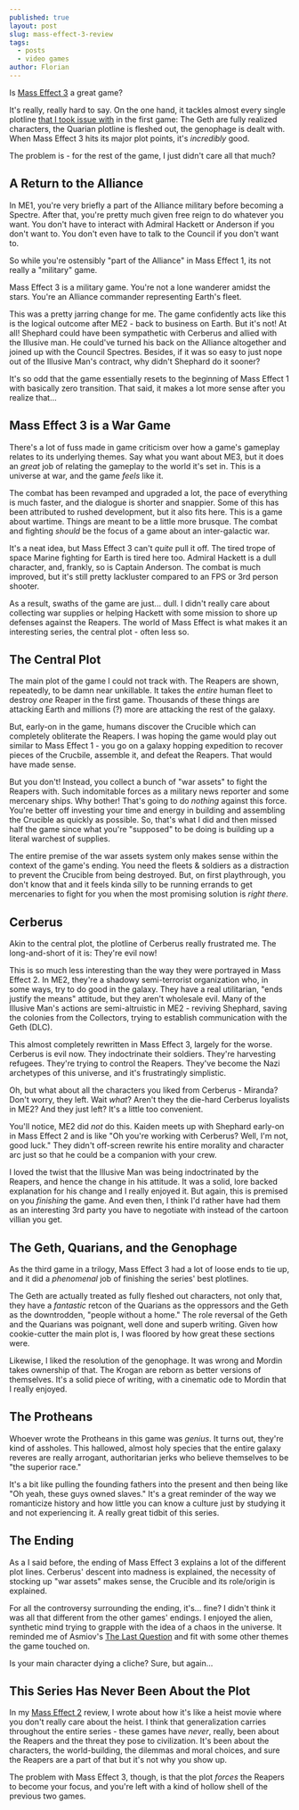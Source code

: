 ```yaml
---
published: true
layout: post
slug: mass-effect-3-review
tags:
  - posts
  - video games
author: Florian
---
```


Is [Mass Effect 3](https://en.wikipedia.org/wiki/Mass_Effect_3) a great game? 

It's really, really hard to say. On the one hand, it tackles almost every single plotline [that I took issue with](https://floverfelt.org/posts/mass-effect-review) in the first game: The Geth are fully realized characters, the Quarian plotline is fleshed out, the genophage is dealt with. When Mass Effect 3 hits its major plot points, it's *incredibly* good. 

The problem is - for the rest of the game, I just didn't care all that much?

## A Return to the Alliance

In ME1, you're very briefly a part of the Alliance military before becoming a Spectre. After that, you're pretty much given free reign to do whatever you want. You don't have to interact with Admiral Hackett or Anderson if you don't want to. You don't even have to talk to the Council if you don't want to.

So while you're ostensibly "part of the Alliance" in Mass Effect 1, its not really a "military" game.

Mass Effect 3 is a military game. You're not a lone wanderer amidst the stars. You're an Alliance commander representing Earth's fleet.

This was a pretty jarring change for me. The game confidently acts like this is the logical outcome after ME2 - back to business on Earth. But it's not! At all! Shephard could have been sympathetic with Cerberus and allied with the Illusive man. He could've turned his back on the Alliance altogether and joined up with the Council Spectres. Besides, if it was so easy to just nope out of the Illusive Man's contract, why didn't Shephard do it sooner?

It's so odd that the game essentially resets to the beginning of Mass Effect 1 with basically zero transition. That said, it makes a lot more sense after you realize that...

## Mass Effect 3 is a War Game

There's a lot of fuss made in game criticism over how a game's gameplay relates to its underlying themes. Say what you want about ME3, but it does an *great* job of relating the gameplay to the world it's set in. This is a universe at war, and the game *feels* like it. 

The combat has been revamped and upgraded a lot, the pace of everything is much faster, and the dialogue is shorter and snappier. Some of this has been attributed to rushed development, but it also fits here. This is a game about wartime. Things are meant to be a little more brusque. The combat and fighting *should* be the focus of a game about an inter-galactic war.

It's a neat idea, but Mass Effect 3 can't *quite* pull it off. The tired trope of space Marine fighting for Earth is tired here too. Admiral Hackett is a dull character, and, frankly, so is Captain Anderson. The combat is much improved, but it's still pretty lackluster compared to an FPS or 3rd person shooter.

As a result, swaths of the game are just... dull. I didn't really care about collecting war supplies or helping Hackett with some mission to shore up defenses against the Reapers. The world of Mass Effect is what makes it an interesting series, the central plot - often less so.

## The Central Plot

The main plot of the game I could not track with. The Reapers are shown, repeatedly, to be damn near unkillable. It takes the *entire* human fleet to destroy *one* Reaper in the first game. Thousands of these things are attacking Earth and millions (?) more are attacking the rest of the galaxy.

But, early-on in the game, humans discover the Crucible which can completely obliterate the Reapers. I was hoping the game would play out similar to Mass Effect 1 - you go on a galaxy hopping expedition to recover pieces of the Crucbile, assemble it, and defeat the Reapers. That would have made sense.

But you don't! Instead, you collect a bunch of "war assets" to fight the Reapers with. Such indomitable forces as a military news reporter and some mercenary ships. Why bother! That's going to do *nothing* against this force. You're better off investing your time and energy in building and assembling the Crucible as quickly as possible. So, that's what I did and then missed half the game since what you're "supposed" to be doing is building up a literal warchest of supplies.

The entire premise of the war assets system only makes sense within the context of the game's ending. You need the fleets & soldiers as a distraction to prevent the Crucible from being destroyed. But, on first playthrough, you don't know that and it feels kinda silly to be running errands to get mercenaries to fight for you when the most promising solution is *right there*.

## Cerberus

Akin to the central plot, the plotline of Cerberus really frustrated me. The long-and-short of it is: They're evil now!

This is so much less interesting than the way they were portrayed in Mass Effect 2. In ME2, they're a shadowy semi-terrorist organization who, in some ways, try to do good in the galaxy. They have a real utilitarian, "ends justify the means" attitude, but they aren't wholesale evil. Many of the Illusive Man's actions are semi-altruistic in ME2 - reviving Shephard, saving the colonies from the Collectors, trying to establish communication with the Geth (DLC).

This almost completely rewritten in Mass Effect 3, largely for the worse. Cerberus is evil now. They indoctrinate their soldiers. They're harvesting refugees. They're trying to control the Reapers. They've become the Nazi archetypes of this universe, and it's frustratingly simplistic.

Oh, but what about all the characters you liked from Cerberus - Miranda? Don't worry, they left. Wait *what*? Aren't they the die-hard Cerberus loyalists in ME2? And they just left? It's a little too convenient.

You'll notice, ME2 did *not* do this. Kaiden meets up with Shephard early-on in Mass Effect 2 and is like "Oh you're working with Cerberus? Well, I'm not, good luck." They didn't off-screen rewrite his entire morality and character arc just so that he could be a companion with your crew.

I loved the twist that the Illusive Man was being indoctrinated by the Reapers, and hence the change in his attitude. It was a solid, lore backed explanation for his change and I really enjoyed it. But again, this is premised on you *finishing* the game. And even then, I think I'd rather have had them as an interesting 3rd party you have to negotiate with instead of the cartoon villian you get.

## The Geth, Quarians, and the Genophage

As the third game in a trilogy, Mass Effect 3 had a lot of loose ends to tie up, and it did a *phenomenal* job of finishing the series' best plotlines.

The Geth are actually treated as fully fleshed out characters, not only that, they have a *fantastic* retcon of the Quarians as the oppressors and the Geth as the downtrodden, "people without a home." The role reversal of the Geth and the Quarians was poignant, well done and superb writing. Given how cookie-cutter the main plot is, I was floored by how great these sections were. 

Likewise, I liked the resolution of the genophage. It was wrong and Mordin takes ownership of that. The Krogan are reborn as better versions of themselves. It's a solid piece of writing, with a cinematic ode to Mordin that I really enjoyed.

## The Protheans

Whoever wrote the Protheans in this game was *genius*. It turns out, they're kind of assholes. This hallowed, almost holy species that the entire galaxy reveres are really arrogant, authoritarian jerks who believe themselves to be "the superior race."  

It's a bit like pulling the founding fathers into the present and then being like "Oh yeah, these guys owned slaves." It's a great reminder of the way we romanticize history and how little you can know a culture just by studying it and not experiencing it. A really great tidbit of this series.

## The Ending

As a I said before, the ending of Mass Effect 3 explains a lot of the different plot lines. Cerberus' descent into madness is explained, the necessity of stocking up "war assets" makes sense, the Crucible and its role/origin is explained.

For all the controversy surrounding the ending, it's... fine? I didn't think it was all that different from the other games' endings. I enjoyed the alien, synthetic mind trying to grapple with the idea of a chaos in the universe. It reminded me of Asmiov's [The Last Question](https://en.wikipedia.org/wiki/The_Last_Question) and fit with some other themes the game touched on.

Is your main character dying a cliche? Sure, but again...

## This Series Has Never Been About the Plot

In my [Mass Effect 2](https://floverfelt.org/posts/mass-effect-2-review) review, I wrote about how it's like a heist movie where you don't really care about the heist. I think that generalization carries throughout the entire series - these games have *never*, really, been about the Reapers and the threat they pose to civilization. It's been about the characters, the world-building, the dilemmas and moral choices, and sure the Reapers are a part of that but it's not why you show up.

The problem with Mass Effect 3, though, is that the plot *forces* the Reapers to become your focus, and you're left with a kind of hollow shell of the previous two games.





























